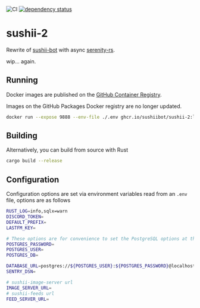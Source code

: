 ![CI](https://github.com/sushiibot/sushii-2/workflows/CI/badge.svg)
[![dependency status](https://deps.rs/repo/github/sushiibot/sushii-2/status.svg)](https://deps.rs/repo/github/sushiibot/sushii-2)

# sushii-2

Rewrite of [sushii-bot](https://github.com/drklee3/sushii-bot) with async
[serenity-rs](https://github.com/serenity-rs/serenity/).

wip... again.

## Running

Docker images are published on the [GitHub Container Registry](https://github.com/users/sushiibot/packages/container/package/sushii-2).

Images on the GitHub Packages Docker registry are no longer updated.

```bash
docker run --expose 9888 --env-file ./.env ghcr.io/sushiibot/sushii-2:latest
```

## Building

Alternatively, you can build from source with Rust

```bash
cargo build --release
```

## Configuration

Configuration options are set via environment variables read from an `.env`
file, options are as follows

```bash
RUST_LOG=info,sqlx=warn
DISCORD_TOKEN=
DEFAULT_PREFIX=
LASTFM_KEY=

# These options are for convenience to set the PostgreSQL options at the same time
POSTGRES_PASSWORD=
POSTGRES_USER=
POSTGRES_DB=

DATABASE_URL=postgres://${POSTGRES_USER}:${POSTGRES_PASSWORD}@localhost:5432/${POSTGRES_DB}
SENTRY_DSN=

# sushii-image-server url
IMAGE_SERVER_URL=
# sushii-feeds url
FEED_SERVER_URL=
```
